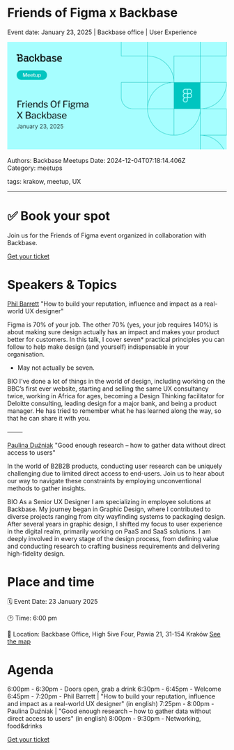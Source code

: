 # Friends of Figma x Backbase

Event date: January 23, 2025 | Backbase office | User Experience

![](assets/placeholder.webp)

Authors: Backbase Meetups
Date: 2024-12-04T07:18:14.406Z  
Category: meetups

tags: krakow, meetup, UX
 
--- 

# ✅ Book your spot

Join us for the Friends of Figma event organized in collaboration with Backbase.

[Get your ticket](http://www.friends.figma.com/krakow/)

# Speakers & Topics

[Phil Barrett](https://www.linkedin.com/in/philbuk/)
"How to build your reputation, influence and impact as a real-world UX designer"

Figma is 70% of your job.  The other 70% (yes, your job requires 140%) is about making sure design actually has an impact and makes your product better for customers. In this talk, I cover  seven* practical principles you can follow to help make design (and yourself) indispensable in your organisation.
* May not actually be seven.

BIO
I’ve done a lot of things in the world of design, including working on the BBC’s first ever website, starting and selling the same UX consultancy twice, working in Africa for ages, becoming a Design Thinking facilitator for Deloitte consulting, leading design for a major bank, and being a product manager.  He has tried to remember what he has learned along the way, so that he can share it with you.

–––––

[Paulina Duźniak](https://pl.linkedin.com/in/paulina-duzniak/pl)
"Good enough research – how to gather data without direct access to users"

In the world of B2B2B products, conducting user research can be uniquely challenging due to limited direct access to end-users. Join us to hear about our way to navigate these constraints by employing unconventional methods to gather insights.

BIO
As a Senior UX Designer I am specializing in employee solutions at Backbase. My journey began in Graphic Design, where I contributed to diverse projects ranging from city wayfinding systems to packaging design. After several years in graphic design, I shifted my focus to user experience in the digital realm, primarily working on PaaS and SaaS solutions. I am deeply involved in every stage of the design process, from defining value and conducting research to crafting business requirements and delivering high-fidelity design.

# Place and time

🗓️ Event Date: 23 January 2025

🕑 Time: 6:00 pm

📍 Location: Backbase Office, High 5ive Four, Pawia 21, 31-154 Kraków
[See the map](https://maps.app.goo.gl/UWpwQ9zNaJBxPLEV9)

# Agenda

6:00pm - 6:30pm - Doors open, grab a drink
6:30pm - 6:45pm - Welcome
6:45pm - 7:20pm - Phil Barrett | "How to build your reputation, influence and impact as a real-world UX designer" (in english)
7:25pm - 8:00pm - Paulina Duźniak | "Good enough research – how to gather data without direct access to users" (in english)
8:00pm - 9:30pm - Networking, food&drinks

[Get your ticket](http://www.friends.figma.com/krakow/)
